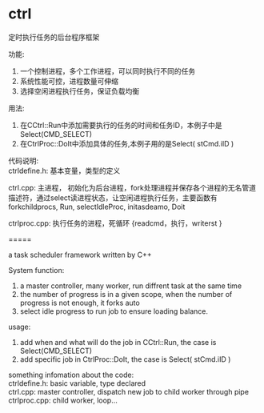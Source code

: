 ctrl
====

定时执行任务的后台程序框架

功能:  
1. 一个控制进程，多个工作进程，可以同时执行不同的任务  
2. 系统性能可控，进程数量可伸缩  
3. 选择空闲进程执行任务，保证负载均衡

用法:  
1. 在CCtrl::Run中添加需要执行的任务的时间和任务ID，本例子中是Select(CMD_SELECT)  
2. 在CtrlProc::DoIt中添加具体的任务,本例子用的是Select( stCmd.iID )  


代码说明:  
ctrldefine.h: 基本变量，类型的定义  
  
ctrl.cpp: 主进程， 初始化为后台进程，fork处理进程并保存各个进程的无名管道描述符，通过select读进程状态，让空闲进程执行任务，主要函数有 forkchildprocs, Run, selectIdleProc, initasdeamo, Doit  

ctrlproc.cpp: 执行任务的进程，死循环 {readcmd，执行，writerst }  

=====

a task scheduler framework written by C++  

System function:  
1. a master controller, many worker, run diffrent task at the same time  
2. the number of progress is in a given scope, when the number of progress is not enough, it forks auto  
3. select idle progress to run job to ensure loading balance.  

usage:  
1. add when and what will do the job in CCtrl::Run, the case is Select(CMD_SELECT)  
2. add specific job in CtrlProc::DoIt, the case is Select( stCmd.iID )  

something infomation about the code:  
ctrldefine.h: basic variable, type declared  
ctrl.cpp: master controller, dispatch new job to child worker through pipe  
ctrlproc.cpp: child worker, loop...  
